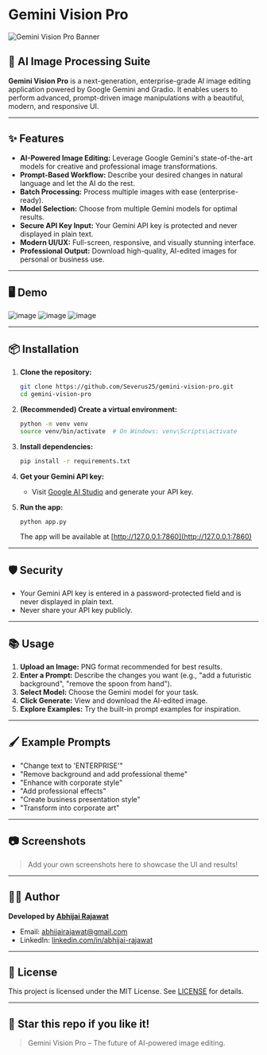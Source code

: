 # Gemini Vision Pro

![Gemini Vision Pro Banner](https://www.gstatic.com/lamda/images/gemini_favicon_f069958c85030456e93de685481c559f160ea06b.png)

## 🚀 AI Image Processing Suite

**Gemini Vision Pro** is a next-generation, enterprise-grade AI image editing application powered by Google Gemini and Gradio. It enables users to perform advanced, prompt-driven image manipulations with a beautiful, modern, and responsive UI.

---

## ✨ Features

- **AI-Powered Image Editing:** Leverage Google Gemini's state-of-the-art models for creative and professional image transformations.
- **Prompt-Based Workflow:** Describe your desired changes in natural language and let the AI do the rest.
- **Batch Processing:** Process multiple images with ease (enterprise-ready).
- **Model Selection:** Choose from multiple Gemini models for optimal results.
- **Secure API Key Input:** Your Gemini API key is protected and never displayed in plain text.
- **Modern UI/UX:** Full-screen, responsive, and visually stunning interface.
- **Professional Output:** Download high-quality, AI-edited images for personal or business use.

---

## 🖥️ Demo

![image](https://github.com/user-attachments/assets/9e62a1c5-857a-4696-91c9-33162f411b73)
![image](https://github.com/user-attachments/assets/993c1b7e-f195-4a3c-8674-ec1551d2eb8d)
![image](https://github.com/user-attachments/assets/d85ecae3-d702-4c67-ae4c-d067dd305969)

---

## 📦 Installation

1. **Clone the repository:**
   ```bash
   git clone https://github.com/Severus25/gemini-vision-pro.git
   cd gemini-vision-pro
   ```
2. **(Recommended) Create a virtual environment:**
   ```bash
   python -m venv venv
   source venv/bin/activate  # On Windows: venv\Scripts\activate
   ```
3. **Install dependencies:**
   ```bash
   pip install -r requirements.txt
   ```
4. **Get your Gemini API key:**

   - Visit [Google AI Studio](https://aistudio.google.com/apikey) and generate your API key.

5. **Run the app:**
   ```bash
   python app.py
   ```
   The app will be available at [http://127.0.0.1:7860](http://127.0.0.1:7860)

---

## 🛡️ Security

- Your Gemini API key is entered in a password-protected field and is never displayed in plain text.
- Never share your API key publicly.

---

## 📚 Usage

1. **Upload an Image:** PNG format recommended for best results.
2. **Enter a Prompt:** Describe the changes you want (e.g., "add a futuristic background", "remove the spoon from hand").
3. **Select Model:** Choose the Gemini model for your task.
4. **Click Generate:** View and download the AI-edited image.
5. **Explore Examples:** Try the built-in prompt examples for inspiration.

---

## 🖌️ Example Prompts

- "Change text to 'ENTERPRISE'"
- "Remove background and add professional theme"
- "Enhance with corporate style"
- "Add professional effects"
- "Create business presentation style"
- "Transform into corporate art"

---

## 📷 Screenshots

> Add your own screenshots here to showcase the UI and results!

---

## 👨‍💻 Author

**Developed by [Abhijai Rajawat](https://www.linkedin.com/in/abhijai-rajawat/)**

- Email: [abhijairajawat@gmail.com](mailto:abhijairajawat@gmail.com)
- LinkedIn: [linkedin.com/in/abhijai-rajawat](https://www.linkedin.com/in/abhijai-rajawat/)

---

## 📝 License

This project is licensed under the MIT License. See [LICENSE](LICENSE) for details.

---

## 🌟 Star this repo if you like it!

> Gemini Vision Pro – The future of AI-powered image editing.
